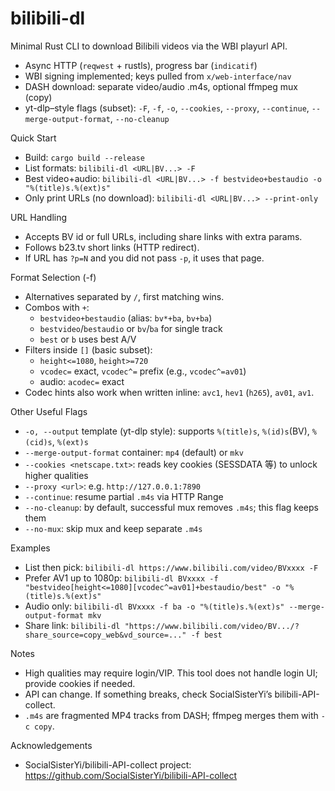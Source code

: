 # bilibili-dl

Minimal Rust CLI to download Bilibili videos via the WBI playurl API.

- Async HTTP (`reqwest` + rustls), progress bar (`indicatif`)
- WBI signing implemented; keys pulled from `x/web-interface/nav`
- DASH download: separate video/audio .m4s, optional ffmpeg mux (copy)
- yt-dlp–style flags (subset): `-F`, `-f`, `-o`, `--cookies`, `--proxy`, `--continue`, `--merge-output-format`, `--no-cleanup`

Quick Start
- Build: `cargo build --release`
- List formats: `bilibili-dl <URL|BV...> -F`
- Best video+audio: `bilibili-dl <URL|BV...> -f bestvideo+bestaudio -o "%(title)s.%(ext)s"`
- Only print URLs (no download): `bilibili-dl <URL|BV...> --print-only`

URL Handling
- Accepts BV id or full URLs, including share links with extra params.
- Follows b23.tv short links (HTTP redirect).
- If URL has `?p=N` and you did not pass `-p`, it uses that page.

Format Selection (-f)
- Alternatives separated by `/`, first matching wins.
- Combos with `+`:
  - `bestvideo+bestaudio` (alias: `bv*+ba`, `bv+ba`)
  - `bestvideo`/`bestaudio` or `bv`/`ba` for single track
  - `best` or `b` uses best A/V
- Filters inside `[]` (basic subset):
  - `height<=1080`, `height>=720`
  - `vcodec=` exact, `vcodec^=` prefix (e.g., `vcodec^=av01`)
  - audio: `acodec=` exact
- Codec hints also work when written inline: `avc1`, `hev1` (`h265`), `av01`, `av1`.

Other Useful Flags
- `-o, --output` template (yt-dlp style): supports `%(title)s`, `%(id)s`(BV), `%(cid)s`, `%(ext)s`
- `--merge-output-format` container: `mp4` (default) or `mkv`
- `--cookies <netscape.txt>`: reads key cookies (SESSDATA 等) to unlock higher qualities
- `--proxy <url>`: e.g. `http://127.0.0.1:7890`
- `--continue`: resume partial `.m4s` via HTTP Range
- `--no-cleanup`: by default, successful mux removes `.m4s`; this flag keeps them
- `--no-mux`: skip mux and keep separate `.m4s`

Examples
- List then pick: `bilibili-dl https://www.bilibili.com/video/BVxxxx -F`
- Prefer AV1 up to 1080p: `bilibili-dl BVxxxx -f "bestvideo[height<=1080][vcodec^=av01]+bestaudio/best" -o "%(title)s.%(ext)s"`
- Audio only: `bilibili-dl BVxxxx -f ba -o "%(title)s.%(ext)s" --merge-output-format mkv`
- Share link: `bilibili-dl "https://www.bilibili.com/video/BV.../?share_source=copy_web&vd_source=..." -f best`

Notes
- High qualities may require login/VIP. This tool does not handle login UI; provide cookies if needed.
- API can change. If something breaks, check SocialSisterYi’s bilibili-API-collect.
- `.m4s` are fragmented MP4 tracks from DASH; ffmpeg merges them with `-c copy`.

Acknowledgements
- SocialSisterYi/bilibili-API-collect project: https://github.com/SocialSisterYi/bilibili-API-collect

